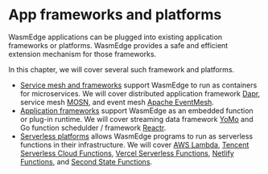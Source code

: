 # App frameworks and platforms

WasmEdge applications can be plugged into existing application frameworks or platforms. WasmEdge provides a safe and efficient extension mechanism for those frameworks.

In this chapter, we will cover several such framework and platforms.

* [Service mesh and frameworks](frameworks/mesh.md) support WasmEdge to run as containers for microservices. We will cover distributed application framework [Dapr](frameworks/mesh/dapr.md), service mesh [MOSN](frameworks/mesh/mosn.md), and event mesh [Apache EventMesh](frameworks/mesh/eventmesh.md).
* [Application frameworks](frameworks/app.md) support WasmEdge as an embedded function or plug-in runtime. We will cover streaming data framework [YoMo](frameworks/app/yomo.md) and Go function schedulder / framework [Reactr](frameworks/app/reactr.md).
* [Serverless platforms](frameworks/serverless.md) allows WasmEdge programs to run as serverless functions in their infrastructure. We will cover [AWS Lambda](frameworks/serverless/aws.md), [Tencent Serverless Cloud Functions](frameworks/serverless/tencent.md), [Vercel Serverless Functions](frameworks/serverless/vercel.md), [Netlify Functions](frameworks/serverless/netlify.md), and [Second State Functions](frameworks/serverless/secondstate.md).
